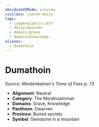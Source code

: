 ```yaml
---
obsidianUIMode: preview
cssclass: json5e-deity
tags:
  - compendium/src/mtf
  - deity/dwarven
  - domain/grave
  - domain/knowledge
aliases:
  - Dumathoin
---
```

# Dumathoin
*Source: Mordenkainen's Tome of Foes p. 73* 

- **Alignment**: Neutral
- **Category**: The Mordinsamman
- **Domains**: Grave, Knowledge
- **Pantheon**: Dwarven
- **Province**: Buried secrets
- **Symbol**: Gemstone in a mountain